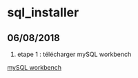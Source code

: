 # sql_installer

## 06/08/2018

1. etape 1 : télécharger mySQL workbench

[mySQL workbench](https://dev.mysql.com/downloads/workbench/)
